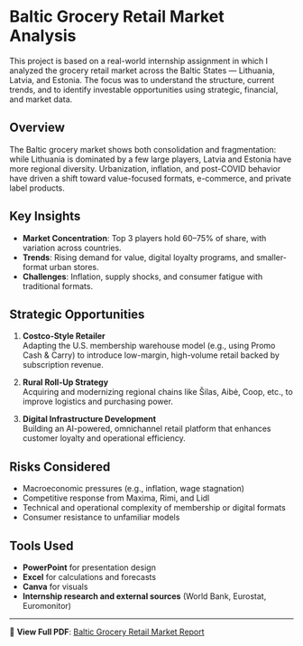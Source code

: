 # Baltic Grocery Retail Market Analysis

This project is based on a real-world internship assignment in which I analyzed the grocery retail market across the Baltic States — Lithuania, Latvia, and Estonia. The focus was to understand the structure, current trends, and to identify investable opportunities using strategic, financial, and market data.

## Overview

The Baltic grocery market shows both consolidation and fragmentation: while Lithuania is dominated by a few large players, Latvia and Estonia have more regional diversity. Urbanization, inflation, and post-COVID behavior have driven a shift toward value-focused formats, e-commerce, and private label products.

## Key Insights

- **Market Concentration**: Top 3 players hold 60–75% of share, with variation across countries.
- **Trends**: Rising demand for value, digital loyalty programs, and smaller-format urban stores.
- **Challenges**: Inflation, supply shocks, and consumer fatigue with traditional formats.

## Strategic Opportunities

1. **Costco-Style Retailer**  
   Adapting the U.S. membership warehouse model (e.g., using Promo Cash & Carry) to introduce low-margin, high-volume retail backed by subscription revenue.

2. **Rural Roll-Up Strategy**  
   Acquiring and modernizing regional chains like Šilas, Aibė, Coop, etc., to improve logistics and purchasing power.

3. **Digital Infrastructure Development**  
   Building an AI-powered, omnichannel retail platform that enhances customer loyalty and operational efficiency.

## Risks Considered

- Macroeconomic pressures (e.g., inflation, wage stagnation)
- Competitive response from Maxima, Rimi, and Lidl
- Technical and operational complexity of membership or digital formats
- Consumer resistance to unfamiliar models

## Tools Used

- **PowerPoint** for presentation design
- **Excel** for calculations and forecasts
- **Canva** for visuals
- **Internship research and external sources** (World Bank, Eurostat, Euromonitor)

---

📄 **View Full PDF**: [Baltic Grocery Retail Market Report](../Project%203/Baltic%20Grocery%20(2).pdf)
